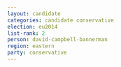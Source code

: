 ```yaml
---
layout: candidate
categories: candidate conservative
election: eu2014
list-rank: 2
person: david-campbell-bannerman
region: eastern
party: conservative
---
```

